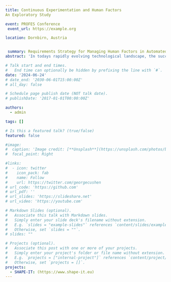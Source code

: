 ```yaml
---
title: Continuous Experimentation and Human Factors
An Exploratory Study

event: PROFES Conference
 event_url: https://example.org

location: Dornbirn, Austria


 summary: Requirements Strategy for Managing Human Factors in Automated Vehicle Development
abstract: 'In todays rapidly evolving technological landscape, the success of tools and systems relies heavily on their ability to meet the needs and expectations of users. User-centered design approaches, with a focus on human factors, have gained increasing attention as they prioritize the human element in the development process. With the increasing complexity of software-based systems, companies are adopting agile development methodologies and emphasizing continuous software experimentation. However, there is limited knowledge on how to effectively execute continuous experimentation with respect to human factors within this context. This research paper presents an exploratory qualitative study for integrating human factors in continuous experimentation, aiming to uncover distinctive characteristics of human factors and continuous software experiments, practical challenges for integrating human factors in continuous software experiments, and best practices associated with the management of continuous human factors experimentation.'

# Talk start and end times.
#   End time can optionally be hidden by prefixing the line with `#`.
date: '2024-06-24'
# date_end: '2030-06-01T15:00:00Z'
# all_day: false

# Schedule page publish date (NOT talk date).
# publishDate: '2017-01-01T00:00:00Z'

authors:
  - admin

tags: []

# Is this a featured talk? (true/false)
featured: false

#image:
#  caption: 'Image credit: [**Unsplash**](https://unsplash.com/photos/bzdhc5b3Bxs)'
#  focal_point: Right

#links:
#  - icon: twitter
#    icon_pack: fab
#    name: Follow
#    url: https://twitter.com/georgecushen
# url_code: 'https://github.com'
# url_pdf: ''
# url_slides: 'https://slideshare.net'
# url_video: 'https://youtube.com'

# Markdown Slides (optional).
#   Associate this talk with Markdown slides.
#   Simply enter your slide deck's filename without extension.
#   E.g. `slides = "example-slides"` references `content/slides/example-slides.md`.
#   Otherwise, set `slides = ""`.
# slides: ""

# Projects (optional).
#   Associate this post with one or more of your projects.
#   Simply enter your project's folder or file name without extension.
#   E.g. `projects = ["internal-project"]` references `content/project/deep-learning/index.md`.
#   Otherwise, set `projects = []`.
projects:
  - SHAPE-IT: (https://www.shape-it.eu)
---
```

